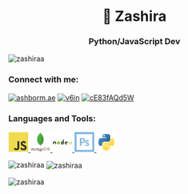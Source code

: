 <h1 align="center">🌙 Zashira</h1>
<h3 align="center">Python/JavaScript Dev</h3>

<p align="left"> <img src="https://komarev.com/ghpvc/?username=zashiraa&label=Profile%20views&color=0e75b6&style=flat" alt="zashiraa" /> </p>

<h3 align="left">Connect with me:</h3>
<p align="left">
<a href="https://instagram.com/ashborm.ae" target="blank"><img align="center" src="https://raw.githubusercontent.com/rahuldkjain/github-profile-readme-generator/master/src/images/icons/Social/instagram.svg" alt="ashborm.ae" height="30" width="40" /></a>
<a href="https://www.youtube.com/c/v6in" target="blank"><img align="center" src="https://raw.githubusercontent.com/rahuldkjain/github-profile-readme-generator/master/src/images/icons/Social/youtube.svg" alt="v6in" height="30" width="40" /></a>
<a href="https://discord.gg/cE83fAQd5W" target="blank"><img align="center" src="https://raw.githubusercontent.com/rahuldkjain/github-profile-readme-generator/master/src/images/icons/Social/discord.svg" alt="cE83fAQd5W" height="30" width="40" /></a>
</p>

<h3 align="left">Languages and Tools:</h3>
<p align="left"> <a href="https://developer.mozilla.org/en-US/docs/Web/JavaScript" target="_blank" rel="noreferrer"> <img src="https://raw.githubusercontent.com/devicons/devicon/master/icons/javascript/javascript-original.svg" alt="javascript" width="40" height="40"/> </a> <a href="https://www.mongodb.com/" target="_blank" rel="noreferrer"> <img src="https://raw.githubusercontent.com/devicons/devicon/master/icons/mongodb/mongodb-original-wordmark.svg" alt="mongodb" width="40" height="40"/> </a> <a href="https://nodejs.org" target="_blank" rel="noreferrer"> <img src="https://raw.githubusercontent.com/devicons/devicon/master/icons/nodejs/nodejs-original-wordmark.svg" alt="nodejs" width="40" height="40"/> </a> <a href="https://www.photoshop.com/en" target="_blank" rel="noreferrer"> <img src="https://raw.githubusercontent.com/devicons/devicon/master/icons/photoshop/photoshop-line.svg" alt="photoshop" width="40" height="40"/> </a> <a href="https://www.python.org" target="_blank" rel="noreferrer"> <img src="https://raw.githubusercontent.com/devicons/devicon/master/icons/python/python-original.svg" alt="python" width="40" height="40"/> </a> </p>

<p><img align="left" src="https://github-readme-stats.vercel.app/api/top-langs?username=zashiraa&show_icons=true&locale=en&layout=compact" alt="zashiraa" /></p>

<p>&nbsp;<img align="center" src="https://github-readme-stats.vercel.app/api?username=zashiraa&show_icons=true&locale=en" alt="zashiraa" /></p>

<p><img align="center" src="https://github-readme-streak-stats.herokuapp.com/?user=zashiraa&" alt="zashiraa" /></p>
